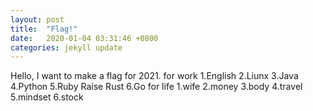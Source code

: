 ```yaml
---
layout: post
title:  "Flag!"
date:   2020-01-04 03:31:46 +0800
categories: jekyll update
---
```

Hello,
I want to make a flag for 2021.
for work 
1.English 
2.Liunx 
3.Java 
4.Python 
5.Ruby Raise Rust 
6.Go 
for life 
1.wife 
2.money 
3.body 
4.travel 
5.mindset 
6.stock 

